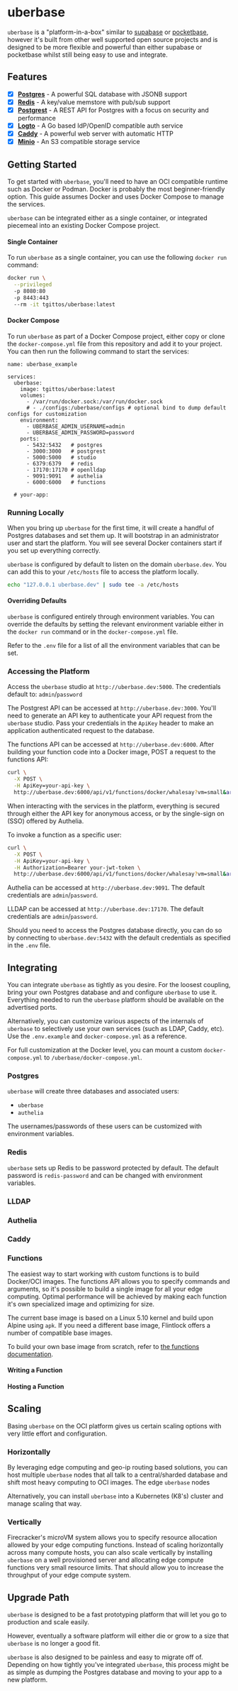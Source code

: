 # uberbase
 `uberbase` is a "platform-in-a-box" similar to [supabase]() or [pocketbase](), however it's built from other well supported
 open source projects and is designed to be more flexible and powerful than either supabase or pocketbase whilst still
 being easy to use and integrate.

 ## Features

  - [x] **[Postgres]()** - A powerful SQL database with JSONB support
  - [x] **[Redis]()** - A key/value memstore with pub/sub support
  - [x] **[Postgrest]()** - A REST API for Postgres with a focus on security and performance
  - [x] **[Logto]()** - A Go based IdP/OpenID compatible auth service
  - [x] **[Caddy]()** - A powerful web server with automatic HTTP
  - [x] **[Minio]()** - An S3 compatible storage service

## Getting Started

To get started with `uberbase`, you'll need to have an OCI compatible runtime such as Docker or Podman. Docker is probably
the most beginner-friendly option. This guide assumes Docker and uses Docker Compose to manage the services.

`uberbase` can be integrated either as a single container, or integrated piecemeal into an existing
Docker Compose project.

#### Single Container

To run `uberbase` as a single container, you can use the following `docker run` command:

```bash
docker run \
  --privileged
  -p 8080:80
  -p 8443:443
  --rm -it tgittos/uberbase:latest
```

#### Docker Compose

To run `uberbase` as part of a Docker Compose project, either copy or clone the `docker-compose.yml` file from this
repository and add it to your project. You can then run the following command to start the services:

```
name: uberbase_example

services:
  uberbase:
    image: tgittos/uberbase:latest
    volumes:
      - /var/run/docker.sock:/var/run/docker.sock
      # - ./configs:/uberbase/configs # optional bind to dump default configs for customization
    environment:
      - UBERBASE_ADMIN_USERNAME=admin
      - UBERBASE_ADMIN_PASSWORD=password
    ports:
      - 5432:5432   # postgres
      - 3000:3000   # postgrest
      - 5000:5000   # studio
      - 6379:6379   # redis
      - 17170:17170 # openlldap
      - 9091:9091   # authelia
      - 6000:6000   # functions
  
  # your-app:
```

### Running Locally

When you bring up `uberbase` for the first time, it will create a handful of Postgres databases and set them up.
It will bootstrap in an administrator user and start the platform. You will see several Docker containers
start if you set up everything correctly.

`uberbase` is configured by default to listen on the domain `uberbase.dev`. You can add this to your `/etc/hosts` file
to access the platform locally.

```bash
echo "127.0.0.1 uberbase.dev" | sudo tee -a /etc/hosts
```

#### Overriding Defaults

`uberbase` is configured entirely through environment variables. You can override the defaults by setting the relevant 
environment variable either in the `docker run` command or in the `docker-compose.yml` file.

Refer to the `.env` file for a list of all the environment variables that can be set.

### Accessing the Platform

Access the `uberbase` studio at `http://uberbase.dev:5000`. The credentials default to: `admin`/`password`

The Postgrest API can be accessed at `http://uberbase.dev:3000`. You'll need to generate an API key to authenticate your
API request from the `uberbase` studio. Pass your credentials in the `ApiKey` header to make an application
authenticated request to the database.

The functions API can be accessed at `http://uberbase.dev:6000`. After building your function code into a Docker image,
POST a request to the functions API:

```bash
curl \
  -X POST \
  -H ApiKey=your-api-key \
  http://uberbase.dev:6000/api/v1/functions/docker/whalesay?vm=small&args="Hello world!"
```

When interacting with the services in the platform, everything is secured through either the API key for anonymous
access, or by the single-sign on (SSO) offered by Authelia.

To invoke a function as a specific user:

```bash
curl \
  -X POST \
  -H ApiKey=your-api-key \
  -H Authorization=Bearer your-jwt-token \
  http://uberbase.dev:6000/api/v1/functions/docker/whalesay?vm=small&args="Hello world!"
```

Authelia can be accessed at `http://uberbase.dev:9091`. The default credentials are `admin`/`password`.

LLDAP can be accessed at `http://uberbase.dev:17170`. The default credentials are `admin`/`password`.

Should you need to access the Postgres database directly, you can do so by connecting to `uberbase.dev:5432`
with the default credentials as specified in the `.env` file.

## Integrating

You can integrate `uberbase` as tightly as you desire. For the loosest coupling, bring your own Postgres database
and and configure `uberbase` to use it. Everything needed to run the `uberbase` platform should be available on the
advertised ports.

Alternatively, you can customize various aspects of the internals of `uberbase` to selectively use your own services
(such as LDAP, Caddy, etc). Use the `.env.example` and `docker-compose.yml` as a reference.

For full customization at the Docker level, you can mount a custom `docker-compose.yml` to `/uberbase/docker-compose.yml`.

### Postgres

`uberbase` will create three databases and associated users:

- `uberbase`
- `authelia`

The usernames/passwords of these users can be customized with environment variables.

### Redis

`uberbase` sets up Redis to be password protected by default. The default password is `redis-password` and can be changed with
environment variables.

### LLDAP

### Authelia

### Caddy

### Functions

The easiest way to start working with custom functions is to build Docker/OCI images. The functions API allows you to
specify commands and arguments, so it's possible to build a single image for all your edge computing. Optimal performance
will be achieved by making each function it's own specialized image and optimizing for size.

The current base image is based on a Linux 5.10 kernel and build upon Alpine using `apk`. If you need a different base image,
Flintlock offers a number of compatible base images.

To build your own base image from scratch, refer to [the functions documentation](./docs/functions.md).

#### Writing a Function

#### Hosting a Function

## Scaling

Basing `uberbase` on the OCI platform gives us certain scaling options with very little effort and configuration.

### Horizontally

By leveraging edge computing and geo-ip routing based solutions, you can host multiple `uberbase` nodes that all
talk to a central/sharded database and shift most heavy computing to OCI images. The edge `uberbase` nodes 

Alternatively, you can install `uberbase` into a Kubernetes (K8's) cluster and manage scaling that way.

### Vertically

Firecracker's microVM system allows you to specify resource allocation allowed by your edge computing functions.
Instead of scaling horizontally across many compute hosts, you can also scale vertically by installing `uberbase`
on a well provisioned server and allocating edge compute functions very small resource limits. That should allow you
to increase the throughput of your edge compute system.

## Upgrade Path

`uberbase` is designed to be a fast prototyping platform that will let you go to production and scale easily.

However, eventually a software platform will either die or grow to a size that `uberbase` is no longer a good fit.

`uberbase` is also designed to be painless and easy to migrate off of. Depending on how tightly you've integrated
`uberbase`, this process might be as simple as dumping the Postgres database and moving to your app to a new platform.

